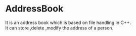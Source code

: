 # AddressBook
It is an address book which is based on file handling in C++.
</br>It can store ,delete ,modify the address of a person.
